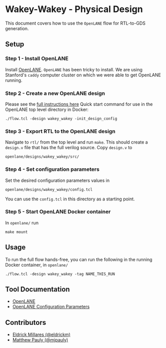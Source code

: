 # Wakey-Wakey - Physical Design

This document covers how to use the `OpenLANE` flow for RTL-to-GDS generation.

## Setup

### Step 1 - Install OpenLANE
Install [OpenLANE](https://github.com/efabless/openlane).
`OpenLANE` has been tricky to install. We are using Stanford's `caddy` computer
cluster on which we were able to get OpenLANE running.

### Step 2 - Create a new OpenLANE design
Please see the [full instructions here](https://openlane.readthedocs.io/en/latest/designs/README.html)
Quick start command for use in the OpenLANE top level directory in Docker:
```
./flow.tcl -design wakey_wakey -init_design_config
```

### Step 3 - Export RTL to the OpenLANE design
Navigate to `rtl/` from the top level and run `make`. This should create a
`design.v` file that has the full verilog source. Copy `design.v` to
```
openlane/designs/wakey_wakey/src/
```

### Step 4 - Set configuration parameters
Set the desired configuration parameters values in
```
openlane/designs/wakey_wakey/config.tcl
```
You can use the `config.tcl` in this directory as a starting point.


### Step 5 - Start OpenLANE Docker container
In `openlane/` run
```
make mount
```


## Usage

To run the full flow hands-free, you can run the following in the running Docker
container, in `openlane/`
```
./flow.tcl -design wakey_wakey -tag NAME_THIS_RUN

```


## Tool Documentation
- [OpenLANE](https://openlane.readthedocs.io/en/latest/)
- [OpenLANE Configuration Parameters](https://github.com/efabless/openlane/tree/master/configuration)


## Contributors
- [Eldrick Millares (@eldrickm)](https://github.com/eldrickm)
- [Matthew Pauly (@mjpauly)](https://github.com/mjpauly)
